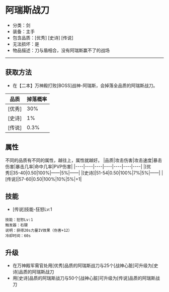 # 阿瑞斯战刀
* 分类：剑
* 装备：主手
* 包含品质：[优秀] [史诗] [传说]
* 无法损坏：是
* 物品描述：刀与盾相合，没有阿瑞斯赢不了的战场
---
## 获取方法
* 在【二本】万神殿打败[BOSS]战神-阿瑞斯，会掉落全品质的阿瑞斯战刀。

|品质|掉落概率|
|----|----|
|[优秀]|30%|
|[史诗]|1%|
|[传说]|0.3%|
## 属性
不同的品质有不同的属性，越往上，属性就越好。
|品质|攻击伤害|攻击速度|暴击伤害|暴击几率|命中几率|PVP伤害|
|----|----|----|----|----|----|----|
|[优秀]|35-40|0.50|100%|——|5%|——|
|[史诗]|51-54|0.50|100%|7%|5%|——|
|[传说]|57-60|0.50|100%|10%|5%|+1|
## 技能
* [传说]技能-狂怒Lv:1
```
技能：狂怒Lv:1
触发器：右键
说明：获得20s力量IV效果（伤害+12）
冷却时间：60s
```
## 升级
* 在万神殿军需官处用[优秀]品质的阿瑞斯战刀与25个[战神心脏]可升级为[史诗]品质的阿瑞斯战刀
* 用[史诗]品质的阿瑞斯战刀与50个[战神心脏]可升级为[传说]品质的阿瑞斯战刀
